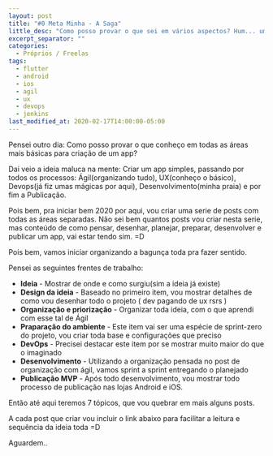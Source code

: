 ```yaml
---
layout: post
title: "#0 Meta Minha - A Saga"
little_desc: "Como posso provar o que sei em vários aspectos? Hum... um app do zero."
excerpt_separator: ""
categories:
  - Próprios / Freelas
tags:
  - flutter
  - android
  - ios
  - agil
  - ux
  - devops
  - jenkins
last_modified_at: 2020-02-17T14:00:00-05:00
---
```


Pensei outro dia: Como posso provar o que conheço em todas as áreas mais básicas para criação de um app?

Dai veio a ideia maluca na mente: Criar um app simples, passando por todos os processos: Ágil(organizando tudo), UX(conheço o básico), Devops(já fiz umas mágicas por aqui), Desenvolvimento(minha praia) e por fim a Publicação.

Pois bem, pra iniciar bem 2020 por aqui, vou criar uma serie de posts com todas as áreas separadas. Não sei bem quantos posts vou criar nesta serie, mas conteúdo de como pensar, desenhar, planejar, preparar, desenvolver e publicar um app, vai estar tendo sim. =D

Pois bem, vamos iniciar organizando a bagunça toda pra fazer sentido.

Pensei as seguintes frentes de trabalho:
* **Ideia** - Mostrar de onde e como surgiu(sim a ideia já existe)
* **Design da ideia** - Baseado no primeiro item, vou mostrar detalhes de como vou desenhar todo o projeto ( dev pagando de ux rsrs )
* **Organização e priorização** - Organizar toda ideia, com o que aprendi com esse tal de Ágil
* **Praparação do ambiente** - Este item vai ser uma espécie de sprint-zero do projeto, vou criar toda base e configurações que preciso
* **DevOps** - Precisei destacar este item por se mostrar muito maior do que o imaginado
* **Desenvolvimento** - Utilizando a organização pensada no post de organização com ágil, vamos sprint a sprint entregando o planejado
* **Publicação MVP** - Após todo desenvolvimento, vou mostrar todo processo de publicação nas lojas Android e iOS.


Então até aqui teremos 7 tópicos, que vou quebrar em mais alguns posts. 

A cada post que criar vou incluir o link abaixo para facilitar a leitura e sequência da ideia toda =D

<!-- **Ideia**

<a href="#" target="_blank">#1 - Ideia </a>


**Design da ideia**

<a href="#" target="_blank">#2 - Design - Do rabisco ao Adobe XD</a> -->



Aguardem..
<img src="https://media.giphy.com/media/l0HlKrB02QY0f1mbm/giphy-downsized.gif" alt="">

